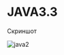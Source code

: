 # JAVA3.3

Скриншот

![java2](https://user-images.githubusercontent.com/107806993/180215082-2fd6ddaa-4cd6-4674-94be-5d07ca77d85d.png)

